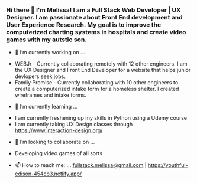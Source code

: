 ### Hi there 👋 I'm Melissa! I am a Full Stack Web Developer | UX Designer. I am passionate about Front End development and User Experience Research. My goal is to improve the computerized charting systems in hospitals and create video games with my autstic son.


- 🔭 I’m currently working on ...
* WEBJr - Currently collaborating remotely with 12 other engineers. I am the UX Designer and Front End Developer for a website that helps junior devlopers seek jobs. 
* Family Promise - Currently collaborating with 10 other engineers to create a computerized intake form for a homeless shelter. I created wireframes and intake forms.

- 🌱 I’m currently learning ...
* I am currently freshening up my skills in Python using a Udemy course
* I am currently taking UX Design classes through https://www.interaction-design.org/

- 👯 I’m looking to collaborate on ...
* Developing video games of all sorts

- 📫 How to reach me: ... fullstack.melissa@gmail.com | https://youthful-edison-454cb3.netlify.app/

